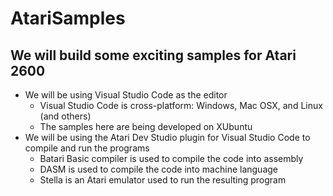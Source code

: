 # AtariSamples
## We will build some exciting samples for Atari 2600
* We will be using Visual Studio Code as the editor
  * Visual Studio Code is cross-platform: Windows, Mac OSX, and Linux (and others)
  * The samples here are being developed on XUbuntu
* We will be using the Atari Dev Studio plugin for Visual Studio Code to compile and run the programs
  * Batari Basic compiler is used to compile the code into assembly
  * DASM is used to compile the code into machine language
  * Stella is an Atari emulator used to run the resulting program
